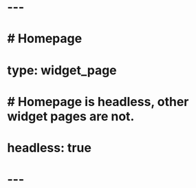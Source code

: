 # ---
# # Homepage
# type: widget_page
# 
# # Homepage is headless, other widget pages are not.
# headless: true
# ---
